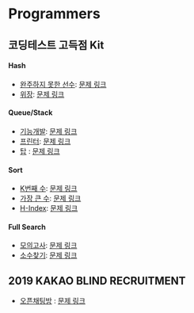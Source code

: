 Programmers
===

코딩테스트 고득점 Kit
---

#### Hash
- [완주하지 못한 선수](Incomplete-Player.md): [문제 링크](https://programmers.co.kr/learn/courses/30/lessons/42576)
- [위장](Camouflage.java): [문제 링크](https://programmers.co.kr/learn/courses/30/lessons/42578)

#### Queue/Stack
- [기능개발](Develop-Function.java): [문제 링크](https://programmers.co.kr/learn/courses/30/lessons/42586)
- [프린터](Printer.java): [문제 링크](https://programmers.co.kr/learn/courses/30/lessons/42587)
- [탑](Top.java) : [문제 링크](https://programmers.co.kr/learn/courses/30/lessons/42588)

#### Sort
- [K번째 수](k-th-Number.java): [문제 링크](https://programmers.co.kr/learn/courses/30/lessons/42748)
- [가장 큰 수](Largest-Number.java): [문제 링크](https://programmers.co.kr/learn/courses/30/lessons/42746)
- [H-Index](H-Index.java): [문제 링크](https://programmers.co.kr/learn/courses/30/lessons/42747)

#### Full Search
- [모의고사](Mock-Test.java): [문제 링크](https://programmers.co.kr/learn/courses/30/lessons/42840)
- [소수찾기](Search-Decimal.java): [문제 링크](https://programmers.co.kr/learn/courses/30/lessons/42839)

2019 KAKAO BLIND RECRUITMENT
---
- [오픈채팅방](Open-Chat.java) : [문제 링크](https://programmers.co.kr/learn/courses/30/lessons/42888)
